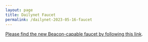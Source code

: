 ```yaml
---
layout: page
title: Dailynet Faucet
permalink: /dailynet-2023-05-16-faucet
---
```


[Please find the new Beacon-capable faucet by following this link](https://faucet.dailynet-2023-05-16.teztnets.xyz).
